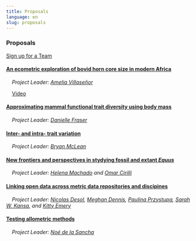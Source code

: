 ```yaml
---
title: Proposals
language: en
slug: proposals
---
```


<h3>Proposals</h3>

<a href="https://docs.google.com/forms/d/e/1FAIpQLScjtVpO4TFUkFxkr54irrD48nc6k1dvnPCT04y8QZ-8WKBkVg/viewform">Sign up for a Team</a> <br>

<h4><a href="">An ecometric exploration of bovid horn core size in modern Africa<a></h4>
&nbsp;&nbsp;&nbsp;&nbsp;<i>Project Leader: <a href="mailto:avillase@uark.edu"> Amelia Villaseñor</a></i>
<p>
&nbsp;&nbsp;&nbsp;&nbsp;<a href="https://youtu.be/7ZpzA1oPIII4">Video</a>

<br>

<h4><a href="">Approximating mammal functional trait diversity using body mass</a></h4>
&nbsp;&nbsp;&nbsp;&nbsp;<i>Project Leader: <a href="mailto:DFraser@nature.ca">Danielle Fraser</a></i>
    
<br>

<h4><a href="">Inter- and intra- trait variation</a></h4>
&nbsp;&nbsp;&nbsp;&nbsp;<i>Project Leader: <a href="mailto:b_mclean@uncg.edu">Bryan McLean</a></i>

<br>

<h4><a href="">New frontiers and perspectives in stydying fossil and extant <i>Equus</i></a></h4>
&nbsp;&nbsp;&nbsp;&nbsp;<i>Project Leader: <a href="mailto:hdebasto@uoregon.edu">Helena Machado</a> and <a href="mailto:omar.cirilli@phd.unipi.it">Omar Cirilli</a></i>

<br>

<h4><a href="">Linking open data across metric data repositories and discipines</a></h4>
&nbsp;&nbsp;&nbsp;&nbsp;<i>Project Leader: <a href="mailto:ndelsol@ufl.edu">Nicolas Desol</a>, <a href="mailto:lmd@openconetxt.org">Meghan Dennis</a>, <a href="mailto:ciszka@opencontext.org">Paulina Przystupa</a>, <a href="mailto:sarah@opencontext.org">Sarah W. Kansa</a>, and <a href="mailto:kemery@flmnh.ufl.edu">Kitty Emery</a></i>

<br>

<h4><a href="">Testing allometric methods</a></h4>
&nbsp;&nbsp;&nbsp;&nbsp;<i>Project Leader: <a href="mailto:delasancha@gmail.com">Noé de la Sancha</a></i>
